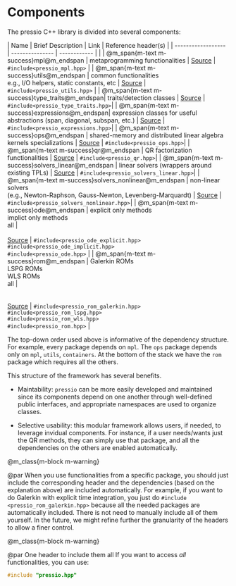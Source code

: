 
# Components

The pressio C++ library is divided into several components:

| Name                							| Brief Description 													 	  | Link                                                							  | Reference header(s)    |
| ------------------                            | ---------------                                                             | ------------                                                                	  |  						|
| @m_span{m-text m-success}mpl@m_endspan        | metaprogramming functionalities                                             | [Source](https://github.com/Pressio/pressio/tree/main/include/mpl)          	  | `#include<pressio_mpl.hpp>`  |
| @m_span{m-text m-success}utils@m_endspan      | common functionalities<br/>e.g., I/O helpers, static constants, etc         | [Source](https://github.com/Pressio/pressio/tree/main/include/utils)        	  | `#include<pressio_utils.hpp>` |
| @m_span{m-text m-success}type_traits@m_endspan| traits/detection classes   												  | [Source](https://github.com/Pressio/pressio/tree/main/include/type_traits)   	  | `#include<pressio_type_traits.hpp>`|
| @m_span{m-text m-success}expressions@m_endspan| expression classes for useful abstractions (span, diagonal, subspan, etc.)  | [Source](https://github.com/Pressio/pressio/tree/main/include/expressions)        | `#include<pressio_expressions.hpp>`|
| @m_span{m-text m-success}ops@m_endspan        | shared-memory and distributed linear algebra kernels specializations        | [Source](https://github.com/Pressio/pressio/tree/main/include/ops)                | `#include<pressio_ops.hpp>`| 
| @m_span{m-text m-success}qr@m_endspan         | QR factorization functionalities                                            | [Source](https://github.com/Pressio/pressio/tree/main/include/qr)                 | `#include<pressio_qr.hpp>`|
| @m_span{m-text m-success}solvers_linear@m_endspan    | linear solvers (wrappers around existing TPLs) 					  | [Source](https://github.com/Pressio/pressio/tree/main/include/solvers_linear)            | `#include<pressio_solvers_linear.hpp>`|
| @m_span{m-text m-success}solvers_nonlinear@m_endspan | non-linear solvers <br> (e.g., Newton-Raphson, Gauss-Newton, Levenberg-Marquardt) | [Source](https://github.com/Pressio/pressio/tree/main/include/solvers_nonlinear) | `#include<pressio_solvers_nonlinear.hpp>`|
| @m_span{m-text m-success}ode@m_endspan        | explicit only methods <br/>implict only methods <br/> all   | <br/><br/>[Source](https://github.com/Pressio/pressio/tree/main/include/ode)   | `#include<pressio_ode_explicit.hpp>`<br/> `#include<pressio_ode_implicit.hpp>` <br/> `#include<pressio_ode.hpp>` |
| @m_span{m-text m-success}rom@m_endspan        | Galerkin ROMs <br/> LSPG ROMs <br/> WLS ROMs <br/> all      | <br/><br/><br/>[Source](https://github.com/Pressio/pressio/tree/main/include/rom) | `#include<pressio_rom_galerkin.hpp>` <br/> `#include<pressio_rom_lspg.hpp>` <br/> `#include<pressio_rom_wls.hpp>` <br/> `#include<pressio_rom.hpp>` |

The top-down order used above is informative of the dependency structure.
For example, every package depends on `mpl`. The `ops` package depends only on `mpl`, `utils`, `containers`.
At the bottom of the stack we have the `rom` package which requires all the others.

This structure of the framework has several benefits.
* Maintability: `pressio` can be more easily developed and maintained since its components depend on one another through well-defined public interfaces,
and appropriate namespaces are used to organize classes.

* Selective usability: this modular framework allows users, if needed, to leverage invidual components.
For instance, if a user needs/wants just the QR methods, they can simply use that package,
and all the dependencies on the others are enabled automatically.


@m_class{m-block m-warning}

@par
When you use functionalities from a specific package, you should just include
the corresponding header and the dependencies (based on the explanation above) are included automatically.
For example, if you want to do Galerkin with explicit time integration,
you just do `#include <pressio_rom_galerkin.hpp>` because all the needed
packages are automatically included. There is not need to manually include all of them yourself.
In the future, we might refine further the granularity of the headers to allow a finer control.


@m_class{m-block m-warning}

@par One header to include them all
If you want to access *all* functionalities, you can use:
```cpp
#include "pressio.hpp"
```
